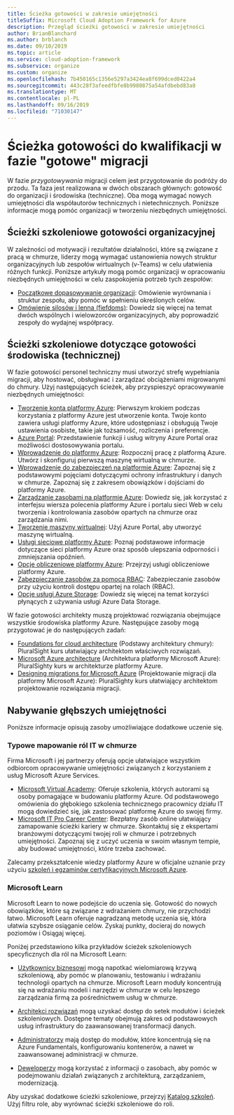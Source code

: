 ```yaml
---
title: Ścieżka gotowości w zakresie umiejętności
titleSuffix: Microsoft Cloud Adoption Framework for Azure
description: Przegląd ścieżki gotowości w zakresie umiejętności
author: BrianBlanchard
ms.author: brblanch
ms.date: 09/10/2019
ms.topic: article
ms.service: cloud-adoption-framework
ms.subservice: organize
ms.custom: organize
ms.openlocfilehash: 7b450165c1356e5297a3424ea8f699dced0422a4
ms.sourcegitcommit: 443c28f3afeedfbfe8b9980875a54afdbebd83a8
ms.translationtype: MT
ms.contentlocale: pl-PL
ms.lasthandoff: 09/16/2019
ms.locfileid: "71030147"
---
```

# <a name="skills-readiness-path-during-the-ready-phase-of-a-migration"></a>Ścieżka gotowości do kwalifikacji w fazie "gotowe" migracji

W fazie *przygotowywania* migracji celem jest przygotowanie do podróży do przodu. Ta faza jest realizowana w dwóch obszarach głównych: gotowość do organizacji i środowiska (techniczne). Oba mogą wymagać nowych umiejętności dla współautorów technicznych i nietechnicznych. Poniższe informacje mogą pomóc organizacji w tworzeniu niezbędnych umiejętności.

## <a name="organizational-readiness-learning-paths"></a>Ścieżki szkoleniowe gotowości organizacyjnej

W zależności od motywacji i rezultatów działalności, które są związane z pracą w chmurze, liderzy mogą wymagać ustanowienia nowych struktur organizacyjnych lub zespołów wirtualnych (v-Teams) w celu ułatwienia różnych funkcji. Poniższe artykuły mogą pomóc organizacji w opracowaniu niezbędnych umiejętności w celu zaspokojenia potrzeb tych zespołów:

- [Początkowe dopasowywanie organizacji](./index.md): Omówienie wyrównania i struktur zespołu, aby pomóc w spełnieniu określonych celów.
- [Omówienie silosów i lenna (fiefdoms)](./fiefdoms-silos.md): Dowiedz się więcej na temat dwóch wspólnych i wielowzorców organizacyjnych, aby poprowadzić zespoły do wydajnej współpracy.

## <a name="environmental-technical-readiness-learning-paths"></a>Ścieżki szkoleniowe dotyczące gotowości środowiska (technicznej)

W fazie gotowości personel techniczny musi utworzyć strefę wypełniania migracji, aby hostować, obsługiwać i zarządzać obciążeniami migrowanymi do chmury. Użyj następujących ścieżek, aby przyspieszyć opracowywanie niezbędnych umiejętności:

- [Tworzenie konta platformy Azure](https://docs.microsoft.com/learn/modules/create-an-azure-account): Pierwszym krokiem podczas korzystania z platformy Azure jest utworzenie konta. Twoje konto zawiera usługi platformy Azure, które udostępniasz i obsługują Twoje ustawienia osobiste, takie jak tożsamość, rozliczenia i preferencje.
- [Azure Portal](https://docs.microsoft.com/learn/modules/tour-azure-portal): Przedstawienie funkcji i usług witryny Azure Portal oraz możliwości dostosowywania portalu.
- [Wprowadzenie do platformy Azure](/learn/modules/welcome-to-azure): Rozpocznij pracę z platformą Azure. Utwórz i skonfiguruj pierwszą maszynę wirtualną w chmurze.
- [Wprowadzenie do zabezpieczeń na platformie Azure](/learn/modules/intro-to-security-in-azure): Zapoznaj się z podstawowymi pojęciami dotyczącymi ochrony infrastruktury i danych w chmurze. Zapoznaj się z zakresem obowiązków i dojściami do platformy Azure.
- [Zarządzanie zasobami na platformie Azure](/learn/paths/manage-resources-in-azure): Dowiedz się, jak korzystać z interfejsu wiersza polecenia platformy Azure i portalu sieci Web w celu tworzenia i kontrolowania zasobów opartych na chmurze oraz zarządzania nimi.
- [Tworzenie maszyny wirtualnej](/learn/modules/create-windows-virtual-machine-in-azure): Użyj Azure Portal, aby utworzyć maszynę wirtualną.
- [Usługi sieciowe platformy Azure](/learn/modules/intro-to-azure-networking): Poznaj podstawowe informacje dotyczące sieci platformy Azure oraz sposób ulepszania odporności i zmniejszania opóźnień.
- [Opcje obliczeniowe platformy Azure](/learn/modules/intro-to-azure-compute): Przejrzyj usługi obliczeniowe platformy Azure.
- [Zabezpieczanie zasobów za pomocą RBAC](/learn/modules/secure-azure-resources-with-rbac): Zabezpieczanie zasobów przy użyciu kontroli dostępu opartej na rolach (RBAC).
- [Opcje usługi Azure Storage](/learn/modules/intro-to-data-in-azure/index): Dowiedz się więcej na temat korzyści płynących z używania usługi Azure Data Storage.

W fazie gotowości architekty muszą projektować rozwiązania obejmujące wszystkie środowiska platformy Azure. Następujące zasoby mogą przygotować je do następujących zadań:

- [Foundations for cloud architecture](https://app.pluralsight.com/library/courses/cloud-architecture-foundations/) (Podstawy architektury chmury): PluralSight kurs ułatwiający architektom właściwych rozwiązań.
- [Microsoft Azure architecture](https://app.pluralsight.com/library/courses/cloud-architecture-foundations/) (Architektura platformy Microsoft Azure): PluralSighty kurs w architekturze platformy Azure.
- [Designing migrations for Microsoft Azure](https://app.pluralsight.com/library/courses/cloud-architecture-foundations/) (Projektowanie migracji dla platformy Microsoft Azure): PluralSighty kurs ułatwiający architektom projektowanie rozwiązania migracji.

## <a name="deeper-skills-exploration"></a>Nabywanie głębszych umiejętności

Poniższe informacje opisują zasoby umożliwiające dodatkowe uczenie się.

### <a name="typical-mappings-of-cloud-it-roles"></a>Typowe mapowanie ról IT w chmurze

Firma Microsoft i jej partnerzy oferują opcje ułatwiające wszystkim odbiorcom opracowywanie umiejętności związanych z korzystaniem z usług Microsoft Azure Services.

- [Microsoft Virtual Academy](https://mva.microsoft.com/product-training/microsoft-azure): Oferuje szkolenia, których autorami są osoby pomagające w budowaniu platformy Azure. Od podstawowego omówienia do głębokiego szkolenia technicznego pracownicy działu IT mogą dowiedzieć się, jak zastosować platformę Azure do swojej firmy.
- [Microsoft IT Pro Career Center](https://www.microsoft.com/itpro): Bezpłatny zasób online ułatwiający zamapowanie ścieżki kariery w chmurze. Skontaktuj się z ekspertami branżowymi dotyczącymi twojej roli w chmurze i potrzebnych umiejętności. Zapoznaj się z uczyć uczenia w swoim własnym tempie, aby budować umiejętności, które trzeba zachować.

Zalecamy przekształcenie wiedzy platformy Azure w oficjalne uznanie przy użyciu [szkoleń i egzaminów certyfikacyjnych Microsoft Azure](https://www.microsoft.com/learning/azure-certification.aspx).

### <a name="microsoft-learn"></a>Microsoft Learn

Microsoft Learn to nowe podejście do uczenia się. Gotowość do nowych obowiązków, które są związane z wdrażaniem chmury, nie przychodzi łatwo. Microsoft Learn oferuje nagradzaną metodę uczenia się, która ułatwia szybsze osiąganie celów. Zyskaj punkty, docieraj do nowych poziomów i Osiągaj więcej.

Poniżej przedstawiono kilka przykładów ścieżek szkoleniowych specyficznych dla ról na Microsoft Learn:

- [Użytkownicy biznesowi](/learn/browse/?roles=business-user) mogą napotkać wielomiarową krzywą szkoleniową, aby pomóc w planowaniu, testowaniu i wdrażaniu technologii opartych na chmurze. Microsoft Learn moduły koncentrują się na wdrażaniu modeli i narzędzi w chmurze w celu lepszego zarządzania firmą za pośrednictwem usług w chmurze.

- [Architekci rozwiązań](/learn/browse/?roles=solution-architect) mogą uzyskać dostęp do setek modułów i ścieżek szkoleniowych. Dostępne tematy obejmują zakres od podstawowych usług infrastruktury do zaawansowanej transformacji danych.

- [Administratorzy](/learn/browse/?roles=administrator) mają dostęp do modułów, które koncentrują się na Azure Fundamentals, konfigurowaniu kontenerów, a nawet w zaawansowanej administracji w chmurze.

- [Deweloperzy](/learn/browse/?roles=developer&term=infrastructure) mogą korzystać z informacji o zasobach, aby pomóc w podejmowaniu działań związanych z architekturą, zarządzaniem, modernizacją.

Aby uzyskać dodatkowe ścieżki szkoleniowe, przejrzyj [Katalog szkoleń](/learn/browse/). Użyj filtru role, aby wyrównać ścieżki szkoleniowe do roli.
